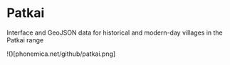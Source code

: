 # Patkai
Interface and GeoJSON data for historical and modern-day villages in the Patkai range

!()[phonemica.net/github/patkai.png]
